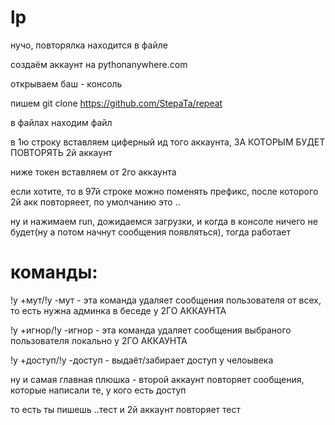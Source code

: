 # lp
нучо, повторялка находится в файле 

создаём аккаунт на pythonanywhere.com

открываем баш - консоль

пишем git clone https://github.com/StepaTa/repeat

в файлах находим файл 

в 1ю строку вставляем циферный ид того аккаунта, ЗА КОТОРЫМ БУДЕТ ПОВТОРЯТЬ 2й аккаунт

ниже токен вставляем от 2го аккаунта

если хотите, то в 97й строке можно поменять префикс, после которого 2й акк повторяеет, по умолчанию это ..

ну и нажимаем run, дожидаемся загрузки, и когда в консоле ничего не будет(ну а потом начнут сообщения появляться), тогда работает

# команды:

!у +мут/!у -мут - эта команда удаляет сообщения пользователя от всех, то есть нужна админка в беседе у 2ГО АККАУНТА

!у +игнор/!у -игнор - эта команда удаляет сообщения выбраного пользователя локально у 2ГО АККАУНТА

!у +доступ/!у -доступ - выдаёт/забирает доступ у челоывека

ну и самая главная плюшка - второй аккаунт повторяет сообщения, которые написали те, у кого есть доступ

то есть ты пишешь ..тест и 2й аккаунт повторяет тест


